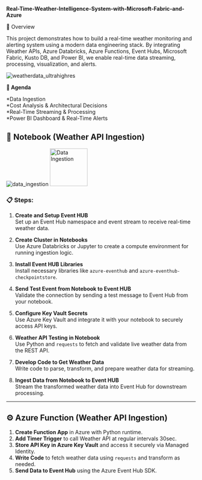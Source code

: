 **Real-Time-Weather-Intelligence-System-with-Microsoft-Fabric-and-Azure**

📘 Overview

This project demonstrates how to build a real-time weather monitoring and alerting system using a modern data engineering stack. By integrating Weather APIs, Azure Databricks, Azure Functions, Event Hubs, Microsoft Fabric, Kusto DB, and Power BI, we enable real-time data streaming, processing, visualization, and alerts.

![weatherdata_ultrahighres](https://github.com/user-attachments/assets/8ede0de6-bb41-4987-a736-a66df0aae22d)


**📅 Agenda**

*Data Ingestion  
*Cost Analysis & Architectural Decisions  
*Real-Time Streaming & Processing  
*Power BI Dashboard & Real-Time Alerts  




## 📓 Notebook  (Weather API Ingestion)


![data_ingestion](https://github.com/user-attachments/assets/47cd8611-8361-4f4f-899c-acd841d18dd8)
<img src="path/to/image.png](https://github.com/user-attachments/assets/47cd8611-8361-4f4f-899c-acd841d18dd8" alt="Data Ingestion" width="100"/>



### 📋 Steps:

1. **Create and Setup Event HUB**  
   Set up an Event Hub namespace and event stream to receive real-time weather data.

2. **Create Cluster in Notebooks**  
   Use Azure Databricks or Jupyter to create a compute environment for running ingestion logic.

3. **Install Event HUB Libraries**  
   Install necessary libraries like `azure-eventhub` and `azure-eventhub-checkpointstore`.

4. **Send Test Event from Notebook to Event HUB**  
   Validate the connection by sending a test message to Event Hub from your notebook.

5. **Configure Key Vault Secrets**  
   Use Azure Key Vault and integrate it with your notebook to securely access API keys.

6. **Weather API Testing in Notebook**  
   Use Python and `requests` to fetch and validate live weather data from the REST API.

7. **Develop Code to Get Weather Data**  
   Write code to parse, transform, and prepare weather data for streaming.

8. **Ingest Data from Notebook to Event HUB**  
   Stream the transformed weather data into Event Hub for downstream processing.

---

  
## ⚙️ Azure Function  (Weather API Ingestion)

1. **Create Function App** in Azure with Python runtime.  
2. **Add Timer Trigger** to call Weather API at regular intervals 30sec.  
3. **Store API Key in Azure Key Vault** and access it securely via Managed Identity.  
4. **Write Code** to fetch weather data using `requests` and transform as needed.  
5. **Send Data to Event Hub** using the Azure Event Hub SDK. 


